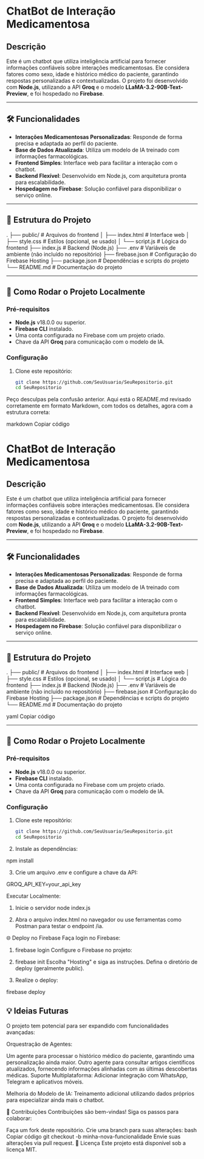 # ChatBot de Interação Medicamentosa

## Descrição
Este é um chatbot que utiliza inteligência artificial para fornecer informações confiáveis sobre interações medicamentosas. Ele considera fatores como sexo, idade e histórico médico do paciente, garantindo respostas personalizadas e contextualizadas. O projeto foi desenvolvido com **Node.js**, utilizando a API **Groq** e o modelo **LLaMA-3.2-90B-Text-Preview**, e foi hospedado no **Firebase**.

---

## 🛠️ Funcionalidades

- **Interações Medicamentosas Personalizadas**: Responde de forma precisa e adaptada ao perfil do paciente.
- **Base de Dados Atualizada**: Utiliza um modelo de IA treinado com informações farmacológicas.
- **Frontend Simples**: Interface web para facilitar a interação com o chatbot.
- **Backend Flexível**: Desenvolvido em Node.js, com arquitetura pronta para escalabilidade.
- **Hospedagem no Firebase**: Solução confiável para disponibilizar o serviço online.

---

## 📂 Estrutura do Projeto

. ├── public/ # Arquivos do frontend │ ├── index.html # Interface web │ ├── style.css # Estilos (opcional, se usado) │ └── script.js # Lógica do frontend ├── index.js # Backend (Node.js) ├── .env # Variáveis de ambiente (não incluído no repositório) ├── firebase.json # Configuração do Firebase Hosting ├── package.json # Dependências e scripts do projeto └── README.md # Documentação do projeto

---

## 🚀 Como Rodar o Projeto Localmente

### Pré-requisitos

- **Node.js** v18.0.0 ou superior.
- **Firebase CLI** instalado.
- Uma conta configurada no Firebase com um projeto criado.
- Chave da API **Groq** para comunicação com o modelo de IA.

### Configuração

1. Clone este repositório:
   ```bash
   git clone https://github.com/SeuUsuario/SeuRepositorio.git
   cd SeuRepositorio
   
Peço desculpas pela confusão anterior. Aqui está o README.md revisado corretamente em formato Markdown, com todos os detalhes, agora com a estrutura correta:

markdown
Copiar código
# ChatBot de Interação Medicamentosa

## Descrição
Este é um chatbot que utiliza inteligência artificial para fornecer informações confiáveis sobre interações medicamentosas. Ele considera fatores como sexo, idade e histórico médico do paciente, garantindo respostas personalizadas e contextualizadas. O projeto foi desenvolvido com **Node.js**, utilizando a API **Groq** e o modelo **LLaMA-3.2-90B-Text-Preview**, e foi hospedado no **Firebase**.

---

## 🛠️ Funcionalidades

- **Interações Medicamentosas Personalizadas**: Responde de forma precisa e adaptada ao perfil do paciente.
- **Base de Dados Atualizada**: Utiliza um modelo de IA treinado com informações farmacológicas.
- **Frontend Simples**: Interface web para facilitar a interação com o chatbot.
- **Backend Flexível**: Desenvolvido em Node.js, com arquitetura pronta para escalabilidade.
- **Hospedagem no Firebase**: Solução confiável para disponibilizar o serviço online.

---

## 📂 Estrutura do Projeto

. ├── public/ # Arquivos do frontend │ ├── index.html # Interface web │ ├── style.css # Estilos (opcional, se usado) │ └── script.js # Lógica do frontend ├── index.js # Backend (Node.js) ├── .env # Variáveis de ambiente (não incluído no repositório) ├── firebase.json # Configuração do Firebase Hosting ├── package.json # Dependências e scripts do projeto └── README.md # Documentação do projeto

yaml
Copiar código

---

## 🚀 Como Rodar o Projeto Localmente

### Pré-requisitos

- **Node.js** v18.0.0 ou superior.
- **Firebase CLI** instalado.
- Uma conta configurada no Firebase com um projeto criado.
- Chave da API **Groq** para comunicação com o modelo de IA.

### Configuração

1. Clone este repositório:
   ```bash
   git clone https://github.com/SeuUsuario/SeuRepositorio.git
   cd SeuRepositorio
2. Instale as dependências:

npm install

3. Crie um arquivo .env e configure a chave da API:
   
GROQ_API_KEY=your_api_key

Executar Localmente:

1. Inicie o servidor
node index.js

2. Abra o arquivo index.html no navegador ou use ferramentas como Postman para testar o endpoint /ia.

🌐 Deploy no Firebase
Faça login no Firebase:

1. firebase login
Configure o Firebase no projeto:

2. firebase init
Escolha "Hosting" e siga as instruções.
Defina o diretório de deploy (geralmente public).

3. Realize o deploy:

firebase deploy

## 💡 Ideias Futuras
O projeto tem potencial para ser expandido com funcionalidades avançadas:

Orquestração de Agentes:

Um agente para processar o histórico médico do paciente, garantindo uma personalização ainda maior.
Outro agente para consultar artigos científicos atualizados, fornecendo informações alinhadas com as últimas descobertas médicas.
Suporte Multiplataforma: Adicionar integração com WhatsApp, Telegram e aplicativos móveis.

Melhoria do Modelo de IA: Treinamento adicional utilizando dados próprios para especializar ainda mais o chatbot.

🤝 Contribuições
Contribuições são bem-vindas!
Siga os passos para colaborar:

Faça um fork deste repositório.
Crie uma branch para suas alterações:
bash
Copiar código
git checkout -b minha-nova-funcionalidade
Envie suas alterações via pull request.
📄 Licença
Este projeto está disponível sob a licença MIT.
